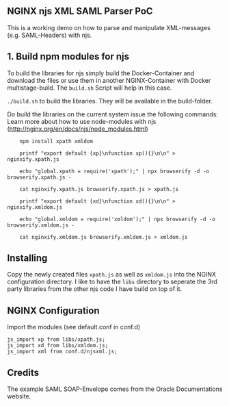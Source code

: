 ## NGINX njs XML SAML Parser PoC

This is a working demo on how to parse and manipulate XML-messages (e.g. SAML-Headers) with njs.

## 1. Build npm modules for njs
To build the libraries for njs simply build the Docker-Container and download the files or use them in another NGINX-Container with Docker multistage-build. The `build.sh` Script will help in this case.

`./build.sh` to build the libraries. They will be available in the build-folder.

Do build the libraries on the current system issue the following commands:
Learn more about how to use node-modules with njs (http://nginx.org/en/docs/njs/node_modules.html)

```shell
    npm install xpath xmldom

    printf "export default {xp}\nfunction xp(){}\n\n" > nginxify.xpath.js

    echo "global.xpath = require('xpath');" | npx browserify -d -o browserify.xpath.js -

    cat nginxify.xpath.js browserify.xpath.js > xpath.js
```

```shell
    printf "export default {xd}\nfunction xd(){}\n\n" > nginxify.xmldom.js

    echo "global.xmldom = require('xmldom');" | npx browserify -d -o browserify.xmldom.js -

    cat nginxify.xmldom.js browserify.xmldom.js > xmldom.js
```

## Installing

Copy the newly created files `xpath.js` as well as `xmldom.js` into the NGINX configuration directory. I like to have the `libs` directory to seperate the 3rd party libraries from the other njs code I have build on top of it.

## NGINX Configuration

Import the modules (see default.conf in conf.d)

```shell
js_import xp from libs/xpath.js;
js_import xd from libs/xmldom.js;
js_import xml from conf.d/njsxml.js;

```

## Credits
The example SAML SOAP-Envelope comes from the Oracle Documentations website.
